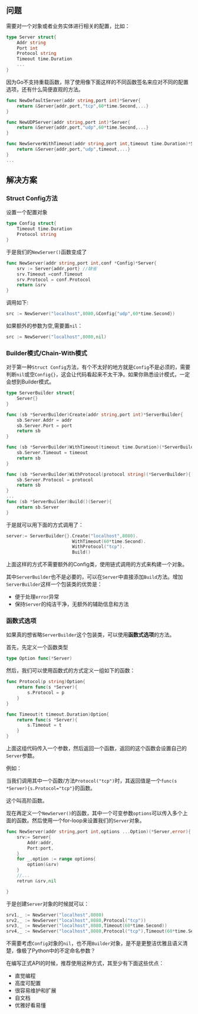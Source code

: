 ## 问题

需要对一个对象或者业务实体进行相关的配置，比如：
```go
type Server struct{
    Addr string
    Port int
    Protocol string
    Timeout time.Duration
    ...
}
```
因为Go不支持重载函数，除了使用像下面这样的不同函数签名来应对不同的配置选项，还有什么简便直观的方法。
```go
func NewDefaultServer(addr string,port int)*Server{
    return &Server{addr,port,"tcp",60*time.Second,...}
}

func NewUDPServer(addr string,port int)*Server{
    return &Server{addr,port,"udp",60*time.Second,...}
}

func NewServerWithTimeout(addr string,port int,timeout time.Duration)*Server{
    return &Server{addr,port,"udp",timeout,...}
}
...

```

## 解决方案


### Struct Config方法

设置一个配置对象
```go
type Config struct{
    Timeout time.Duration
    Protocol string
}
```

于是我们的`NewServer()`函数变成了
```go
func NewServer(addr string,port int,conf *Config)*Server{
    srv := Server{addr,port} //缺省
    srv.Timeout =conf.Timeout
    srv.Protocol = conf.Protocol
    return &srv
}
```

调用如下:
```go
src := NewServer("localhost",8080,&Config{"udp",60*time.Second})
```
如果额外的参数为空,需要置`nil`：
```go
src := NewServer("localhost",8080,nil)
```

### Builder模式/Chain-With模式

对于第一种`Struct Config`方法，有个不太好的地方就是`Config`不是必须的，需要判断`nil`或空`Config{}`，这会让代码看起来不太干净。如果你熟悉设计模式，一定会想到Builder模式。

```go
type ServerBuilder struct{
    Server{}
}

func (sb *ServerBuilder)Create(addr string,port int)*ServerBuilder{
    sb.Server.Addr = addr
    sb.Server.Port = port
    return sb
}

func (sb *ServerBuilder)WithTimeout(timeout time.Duration)(*ServerBuilder){
    sb.Server.Timeout = timeout
    return sb
}

func (sb *ServerBuilder)WithProtocol(protocol string)(*ServerBuilder){
    sb.Server.Protocol = protocol
    return sb
}
...
func (sb *ServerBuilder)Build()(Server){
    return sb.Server
}
```

于是就可以用下面的方式调用了：
```go
server:= ServerBuilder{}.Create("localhost",8080).
                         WithTimeout(60*time.Second).
                         WithProtocol("tcp").
                         Build()
```

上面这样的方式不需要额外的Config类，使用链式调用的方式来构建一个对象。

其中`ServerBuilder`也不是必要的，可以在`Server`中直接添加`Build`方法。增加`ServerBuilder`这样一个包装类的优势是：

+ 便于处理`error`异常
+ 保持`Server`的纯洁干净，无额外的辅助信息和方法

### 函数式选项

如果真的想省略`ServerBuilder`这个包装类，可以使用**函数式选项**的方法。

首先，先定义一个函数类型
```go
type Option func(*Server)
```

然后，我们可以使用函数式的方式定义一组如下的函数：
```go
func Protocol(p string)Option{
    return func(s *Server){
        s.Protocol = p
    }
}

func Timeout(t timeout.Duration)Option{
    return func(s *Server){
        s.Timeout = t
    }
}
```
上面这组代码传入一个参数，然后返回一个函数，返回的这个函数会设置自己的`Server`参数。

例如：

当我们调用其中一个函数/方法`Protocol("tcp")`时，其返回值是一个`func(s *Server){s.Protocol="tcp"}`的函数。

这个叫高阶函数。

现在再定义一个`NewServer()`的函数，其中一个可变参数`options`可以传入多个上面的函数。然后使用一个for-loop来设置我们的`Server`对象。

```go
func NewServer(addr string,port int,options ...Option)(*Server,error){
    srv:= Server{
        Addr:addr,
        Port:port,
    }
    for _,option := range options{
        option(&srv)
    }
    //...
    retrun &srv,nil

}
```

于是创建`Server`对象的时候就可以：

```go
srv1,_ := NewServer("localhost",8080)
srv2,_ := NewServer("localhost",8080,Protocol("tcp"))
srv3,_ := NewServer("localhost",8080,Timeout(60*time.Second))
srv4,_ := NewServer("localhost",8080,Protocol("tcp"),Timeout(60*time.Second))
```

不需要考虑`Config`对象的`nil`，也不用`Builder`对象，是不是更整洁优雅且语义清楚，像极了Python中的不定命名参数？

在编写正式API的时候，推荐使用这种方式，其至少有下面这些优点：

+ 直觉编程
+ 高度可配置
+ 很容易维护和扩展
+ 自文档
+ 优雅好看易懂